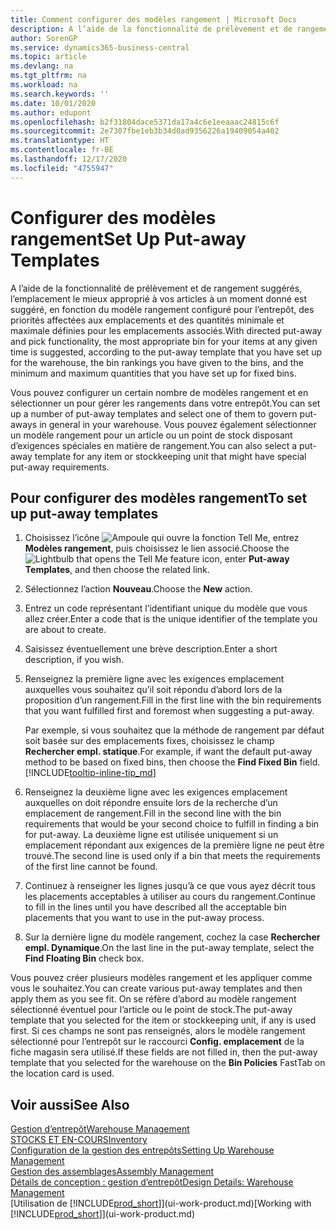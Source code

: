 ```yaml
---
title: Comment configurer des modèles rangement | Microsoft Docs
description: A l’aide de la fonctionnalité de prélèvement et de rangement suggérés, l’emplacement le mieux approprié à vos articles à un moment donné est suggéré, en fonction du modèle rangement configuré pour l’entrepôt, des priorités affectées aux emplacements et des quantités minimale et maximale définies pour les emplacements associés.
author: SorenGP
ms.service: dynamics365-business-central
ms.topic: article
ms.devlang: na
ms.tgt_pltfrm: na
ms.workload: na
ms.search.keywords: ''
ms.date: 10/01/2020
ms.author: edupont
ms.openlocfilehash: b2f31804dace5371da17a4c6e1eeaaac24815c6f
ms.sourcegitcommit: 2e7307fbe1eb3b34d0ad9356226a19409054a402
ms.translationtype: HT
ms.contentlocale: fr-BE
ms.lasthandoff: 12/17/2020
ms.locfileid: "4755947"
---
```

# <a name="set-up-put-away-templates"></a><span data-ttu-id="4f8e4-103">Configurer des modèles rangement</span><span class="sxs-lookup"><span data-stu-id="4f8e4-103">Set Up Put-away Templates</span></span>

<span data-ttu-id="4f8e4-104">A l’aide de la fonctionnalité de prélèvement et de rangement suggérés, l’emplacement le mieux approprié à vos articles à un moment donné est suggéré, en fonction du modèle rangement configuré pour l’entrepôt, des priorités affectées aux emplacements et des quantités minimale et maximale définies pour les emplacements associés.</span><span class="sxs-lookup"><span data-stu-id="4f8e4-104">With directed put-away and pick functionality, the most appropriate bin for your items at any given time is suggested, according to the put-away template that you have set up for the warehouse, the bin rankings you have given to the bins, and the minimum and maximum quantities that you have set up for fixed bins.</span></span>  

<span data-ttu-id="4f8e4-105">Vous pouvez configurer un certain nombre de modèles rangement et en sélectionner un pour gérer les rangements dans votre entrepôt.</span><span class="sxs-lookup"><span data-stu-id="4f8e4-105">You can set up a number of put-away templates and select one of them to govern put-aways in general in your warehouse.</span></span> <span data-ttu-id="4f8e4-106">Vous pouvez également sélectionner un modèle rangement pour un article ou un point de stock disposant d’exigences spéciales en matière de rangement.</span><span class="sxs-lookup"><span data-stu-id="4f8e4-106">You can also select a put-away template for any item or stockkeeping unit that might have special put-away requirements.</span></span>  

## <a name="to-set-up-put-away-templates"></a><span data-ttu-id="4f8e4-107">Pour configurer des modèles rangement</span><span class="sxs-lookup"><span data-stu-id="4f8e4-107">To set up put-away templates</span></span>

1. <span data-ttu-id="4f8e4-108">Choisissez l’icône ![Ampoule qui ouvre la fonction Tell Me](media/ui-search/search_small.png "Dites-moi ce que vous voulez faire"), entrez **Modèles rangement**, puis choisissez le lien associé.</span><span class="sxs-lookup"><span data-stu-id="4f8e4-108">Choose the ![Lightbulb that opens the Tell Me feature](media/ui-search/search_small.png "Tell me what you want to do") icon, enter **Put-away Templates**, and then choose the related link.</span></span>  
2. <span data-ttu-id="4f8e4-109">Sélectionnez l’action **Nouveau**.</span><span class="sxs-lookup"><span data-stu-id="4f8e4-109">Choose the **New** action.</span></span>  
3. <span data-ttu-id="4f8e4-110">Entrez un code représentant l’identifiant unique du modèle que vous allez créer.</span><span class="sxs-lookup"><span data-stu-id="4f8e4-110">Enter a code that is the unique identifier of the template you are about to create.</span></span>  
4. <span data-ttu-id="4f8e4-111">Saisissez éventuellement une brève description.</span><span class="sxs-lookup"><span data-stu-id="4f8e4-111">Enter a short description, if you wish.</span></span>  
5. <span data-ttu-id="4f8e4-112">Renseignez la première ligne avec les exigences emplacement auxquelles vous souhaitez qu’il soit répondu d’abord lors de la proposition d’un rangement.</span><span class="sxs-lookup"><span data-stu-id="4f8e4-112">Fill in the first line with the bin requirements that you want fulfilled first and foremost when suggesting a put-away.</span></span>

    <span data-ttu-id="4f8e4-113">Par exemple, si vous souhaitez que la méthode de rangement par défaut soit basée sur des emplacements fixes, choisissez le champ **Rechercher empl. statique**.</span><span class="sxs-lookup"><span data-stu-id="4f8e4-113">For example, if want the default put-away method to be based on fixed bins, then choose the **Find Fixed Bin** field.</span></span> [!INCLUDE[tooltip-inline-tip_md](includes/tooltip-inline-tip_md.md)]  
6. <span data-ttu-id="4f8e4-114">Renseignez la deuxième ligne avec les exigences emplacement auxquelles on doit répondre ensuite lors de la recherche d’un emplacement de rangement.</span><span class="sxs-lookup"><span data-stu-id="4f8e4-114">Fill in the second line with the bin requirements that would be your second choice to fulfill in finding a bin for put-away.</span></span> <span data-ttu-id="4f8e4-115">La deuxième ligne est utilisée uniquement si un emplacement répondant aux exigences de la première ligne ne peut être trouvé.</span><span class="sxs-lookup"><span data-stu-id="4f8e4-115">The second line is used only if a bin that meets the requirements of the first line cannot be found.</span></span>  
7. <span data-ttu-id="4f8e4-116">Continuez à renseigner les lignes jusqu’à ce que vous ayez décrit tous les placements acceptables à utiliser au cours du rangement.</span><span class="sxs-lookup"><span data-stu-id="4f8e4-116">Continue to fill in the lines until you have described all the acceptable bin placements that you want to use in the put-away process.</span></span>  
8. <span data-ttu-id="4f8e4-117">Sur la dernière ligne du modèle rangement, cochez la case **Rechercher empl. Dynamique**.</span><span class="sxs-lookup"><span data-stu-id="4f8e4-117">On the last line in the put-away template, select the **Find Floating Bin** check box.</span></span>  

<span data-ttu-id="4f8e4-118">Vous pouvez créer plusieurs modèles rangement et les appliquer comme vous le souhaitez.</span><span class="sxs-lookup"><span data-stu-id="4f8e4-118">You can create various put-away templates and then apply them as you see fit.</span></span> <span data-ttu-id="4f8e4-119">On se réfère d’abord au modèle rangement sélectionné éventuel pour l’article ou le point de stock.</span><span class="sxs-lookup"><span data-stu-id="4f8e4-119">The put-away template that you selected for the item or stockkeeping unit, if any is used first.</span></span> <span data-ttu-id="4f8e4-120">Si ces champs ne sont pas renseignés, alors le modèle rangement sélectionné pour l’entrepôt sur le raccourci **Config. emplacement** de la fiche magasin sera utilisé.</span><span class="sxs-lookup"><span data-stu-id="4f8e4-120">If these fields are not filled in, then the put-away template that you selected for the warehouse on the **Bin Policies** FastTab on the location card is used.</span></span>  

## <a name="see-also"></a><span data-ttu-id="4f8e4-121">Voir aussi</span><span class="sxs-lookup"><span data-stu-id="4f8e4-121">See Also</span></span>

[<span data-ttu-id="4f8e4-122">Gestion d’entrepôt</span><span class="sxs-lookup"><span data-stu-id="4f8e4-122">Warehouse Management</span></span>](warehouse-manage-warehouse.md)  
[<span data-ttu-id="4f8e4-123">STOCKS ET EN-COURS</span><span class="sxs-lookup"><span data-stu-id="4f8e4-123">Inventory</span></span>](inventory-manage-inventory.md)  
[<span data-ttu-id="4f8e4-124">Configuration de la gestion des entrepôts</span><span class="sxs-lookup"><span data-stu-id="4f8e4-124">Setting Up Warehouse Management</span></span>](warehouse-setup-warehouse.md)  
[<span data-ttu-id="4f8e4-125">Gestion des assemblages</span><span class="sxs-lookup"><span data-stu-id="4f8e4-125">Assembly Management</span></span>](assembly-assemble-items.md)  
[<span data-ttu-id="4f8e4-126">Détails de conception : gestion d’entrepôt</span><span class="sxs-lookup"><span data-stu-id="4f8e4-126">Design Details: Warehouse Management</span></span>](design-details-warehouse-management.md)  
<span data-ttu-id="4f8e4-127">[Utilisation de [!INCLUDE[prod_short](includes/prod_short.md)]](ui-work-product.md)</span><span class="sxs-lookup"><span data-stu-id="4f8e4-127">[Working with [!INCLUDE[prod_short](includes/prod_short.md)]](ui-work-product.md)</span></span>  
